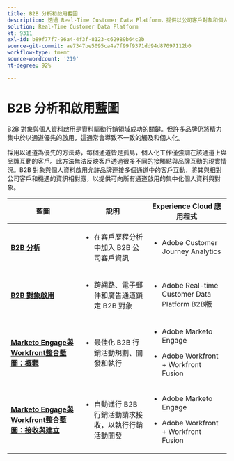 ```yaml
---
title: B2B 分析和啟用藍圖
description: 透過 Real-Time Customer Data Platform​，提供以公司客戶對象和個人資料為中心的客戶體驗。
solution: Real-Time Customer Data Platform
kt: 9311
exl-id: b89f77f7-96a4-4f3f-8123-c62989b64c2b
source-git-commit: ae7347be5095ca4a7f99f9371dd94d87097112b0
workflow-type: tm+mt
source-wordcount: '219'
ht-degree: 92%

---
```


# B2B 分析和啟用藍圖

B2B 對象與個人資料啟用是資料驅動行銷領域成功的關鍵。但許多品牌仍將精力集中於以通道優先的啟用，這通常會導致不一致的觸及和個人化。

採用以通道為優先的方法時，每個通道皆是孤島，個人化工作僅強調在該通道上與品牌互動的客戶。此方法無法反映客戶透過很多不同的接觸點與品牌互動的現實情況。B2B 對象與個人資料啟用允許品牌連接多個通道中的客戶互動，將其與相對公司客戶和機遇的資訊相對應，以提供可向所有通道啟用的集中化個人資料與對象。

| 藍圖 | 說明 | Experience Cloud 應用程式 |
|---|---|---|
| **[B2B 分析](https://experienceleague.adobe.com/docs/analytics-platform/using/cja-usecases/b2b.html?lang=zh-Hant)** | <ul><li>在客戶歷程分析中加入 B2B 公司客戶資訊</li></ul> | <ul><li>Adobe Customer Journey Analytics</li></ul> |
| **[B2B 對象啟用](b2bactivation.md)** | <ul><li>跨網路、電子郵件和廣告通道鎖定 B2B 對象</li></ul> | <ul><li>Adobe Real-time Customer Data Platform B2B版</li></ul> |
| **[Marketo Engage與Workfront整合藍圖：概觀](/help/blueprints/b2b/marketo-engage-and-workfront-integration-blueprint/overview.md)** | <ul><li>最佳化 B2B 行銷活動規劃、開發和執行</li></ul> | <ul><li>Adobe Marketo Engage</li></ul><ul><li>Adobe Workfront + Workfront Fusion</li></ul> |
| **[Marketo Engage與Workfront整合藍圖：接收與建立](/help/blueprints/b2b/marketo-engage-and-workfront-integration-blueprint/intake-and-create.md)** | <ul><li>自動進行 B2B 行銷活動請求接收，以執行行銷活動開發</li></ul> | <ul><li>Adobe Marketo Engage</li></ul><ul><li>Adobe Workfront + Workfront Fusion</li></ul> |
